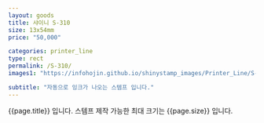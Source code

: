 ```yaml
---
layout: goods
title: 샤이니 S-310
size: 13x54mm
price: "50,000"

categories: printer_line
type: rect
permalink: /S-310/
images1: "https://infohojin.github.io/shinystamp_images/Printer_Line/S-310/S-310_1.jpg"

subtitle: "자동으로 잉크가 나오는 스템프 입니다."
---
```


{{page.title}} 입니다. 스템프 제작 가능한 최대 크기는 {{page.size}} 입니다.